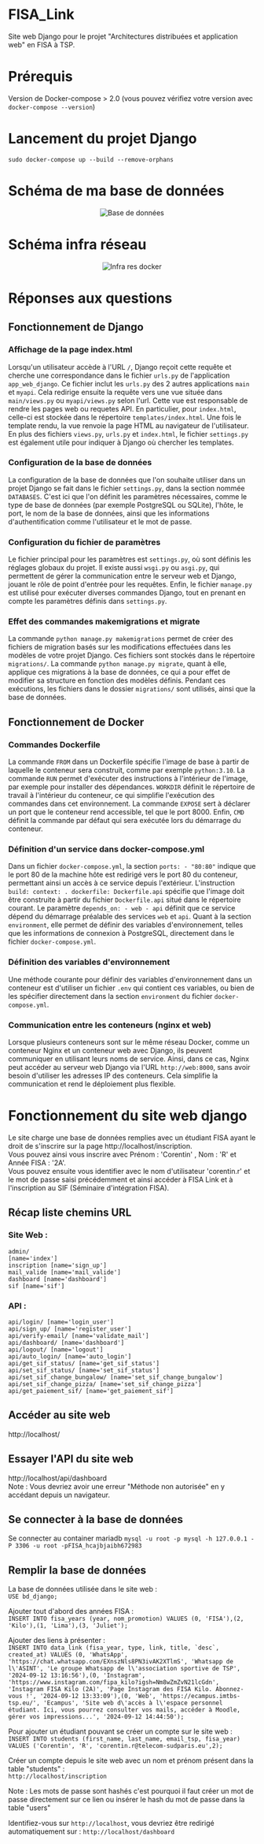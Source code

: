 # FISA_Link
Site web Django pour le projet "Architectures distribuées et application web" en FISA à TSP.

# Prérequis 
Version de Docker-compose > 2.0 (vous pouvez vérifiez votre version avec `docker-compose --version`)

# Lancement du projet Django
`sudo docker-compose up --build --remove-orphans`

# Schéma de ma base de données
<p align="center">
    <img src="https://github.com/Corentinrhr/FISA_Link/blob/main/BD/Sch%C3%A9ma_Relationnel_BD.png?raw=true" alt="Base de données">
</p>

# Schéma infra réseau
<p align="center">
    <img src="https://github.com/Corentinrhr/FISA_Link/blob/main/schema_infra_reseau.png?raw=true" alt="Infra res docker">
</p>

# Réponses aux questions

## Fonctionnement de Django

### Affichage de la page index.html
Lorsqu'un utilisateur accède à l'URL `/`, Django reçoit cette requête et cherche une correspondance dans le fichier `urls.py` de l'application `app_web_django`. Ce fichier inclut les `urls.py` des 2 autres applications `main` et `myapi`. Cela redirige ensuite la requête vers une vue située dans `main/views.py` ou `myapi/views.py` selon l'url. Cette vue est responsable de rendre les pages web ou requetes API. En particulier, pour `index.html`, celle-ci est stockée dans le répertoire `templates/index.html`. Une fois le template rendu, la vue renvoie la page HTML au navigateur de l'utilisateur. En plus des fichiers `views.py`, `urls.py` et `index.html`, le fichier `settings.py` est également utile pour indiquer à Django où chercher les templates.

### Configuration de la base de données
La configuration de la base de données que l'on souhaite utiliser dans un projet Django se fait dans le fichier `settings.py`, dans la section nommée `DATABASES`. C'est ici que l'on définit les paramètres nécessaires, comme le type de base de données (par exemple PostgreSQL ou SQLite), l'hôte, le port, le nom de la base de données, ainsi que les informations d'authentification comme l'utilisateur et le mot de passe.

### Configuration du fichier de paramètres
Le fichier principal pour les paramètres est `settings.py`, où sont définis les réglages globaux du projet. Il existe aussi `wsgi.py` ou `asgi.py`, qui permettent de gérer la communication entre le serveur web et Django, jouant le rôle de point d'entrée pour les requêtes. Enfin, le fichier `manage.py` est utilisé pour exécuter diverses commandes Django, tout en prenant en compte les paramètres définis dans `settings.py`.

### Effet des commandes makemigrations et migrate
La commande `python manage.py makemigrations` permet de créer des fichiers de migration basés sur les modifications effectuées dans les modèles de votre projet Django. Ces fichiers sont stockés dans le répertoire `migrations/`. La commande `python manage.py migrate`, quant à elle, applique ces migrations à la base de données, ce qui a pour effet de modifier sa structure en fonction des modèles définis. Pendant ces exécutions, les fichiers dans le dossier `migrations/` sont utilisés, ainsi que la base de données.

## Fonctionnement de Docker

### Commandes Dockerfile
La commande `FROM` dans un Dockerfile spécifie l'image de base à partir de laquelle le conteneur sera construit, comme par exemple `python:3.10`. La commande `RUN` permet d'exécuter des instructions à l'intérieur de l'image, par exemple pour installer des dépendances. `WORKDIR` définit le répertoire de travail à l'intérieur du conteneur, ce qui simplifie l'exécution des commandes dans cet environnement. La commande `EXPOSE` sert à déclarer un port que le conteneur rend accessible, tel que le port 8000. Enfin, `CMD` définit la commande par défaut qui sera exécutée lors du démarrage du conteneur.

### Définition d'un service dans docker-compose.yml
Dans un fichier `docker-compose.yml`, la section `ports: - "80:80"` indique que le port 80 de la machine hôte est redirigé vers le port 80 du conteneur, permettant ainsi un accès à ce service depuis l'extérieur. L'instruction `build: context: . dockerfile: Dockerfile.api` spécifie que l'image doit être construite à partir du fichier `Dockerfile.api` situé dans le répertoire courant. Le paramètre `depends_on: - web - api` définit que ce service dépend du démarrage préalable des services `web` et `api`. Quant à la section `environment`, elle permet de définir des variables d'environnement, telles que les informations de connexion à PostgreSQL, directement dans le fichier `docker-compose.yml`.

### Définition des variables d'environnement
Une méthode courante pour définir des variables d'environnement dans un conteneur est d'utiliser un fichier `.env` qui contient ces variables, ou bien de les spécifier directement dans la section `environment` du fichier `docker-compose.yml`.

### Communication entre les conteneurs (nginx et web)
Lorsque plusieurs conteneurs sont sur le même réseau Docker, comme un conteneur Nginx et un conteneur web avec Django, ils peuvent communiquer en utilisant leurs noms de service. Ainsi, dans ce cas, Nginx peut accéder au serveur web Django via l'URL `http://web:8000`, sans avoir besoin d'utiliser les adresses IP des conteneurs. Cela simplifie la communication et rend le déploiement plus flexible.

# Fonctionnement du site web django
Le site charge une base de données remplies avec un étudiant FISA ayant le droit de s'inscrire sur la page http://localhost/inscription.  <br>
Vous pouvez ainsi vous inscrire avec Prénom : 'Corentin' , Nom : 'R' et Année FISA : '2A'.  <br>
Vous pouvez ensuite vous identifier avec le nom d'utilisateur 'corentin.r' et le mot de passe saisi précédemment et ainsi accéder à FISA Link et à l'inscription au SIF (Séminaire d'intégration FISA).

## Récap liste chemins URL 
### Site Web : <br>
    admin/
    [name='index']
    inscription [name='sign_up']
    mail_valide [name='mail_valide']
    dashboard [name='dashboard']
    sif [name='sif']
### API : <br>
    api/login/ [name='login_user']
    api/sign_up/ [name='register_user']
    api/verify-email/ [name='validate_mail']
    api/dashboard/ [name='dashboard']
    api/logout/ [name='logout']
    api/auto_login/ [name='auto_login']
    api/get_sif_status/ [name='get_sif_status']
    api/set_sif_status/ [name='set_sif_status']
    api/set_sif_change_bungalow/ [name='set_sif_change_bungalow']
    api/set_sif_change_pizza/ [name='set_sif_change_pizza']
    api/get_paiement_sif/ [name='get_paiement_sif']

## Accéder au site web 
http://localhost/

## Essayer l'API du site web
http://localhost/api/dashboard <br>
Note : Vous devriez avoir une erreur "Méthode non autorisée" en y accédant depuis un navigateur.

## Se connecter à la base de données
Se connecter au container mariadb
`mysql -u root -p mysql -h 127.0.0.1 -P 3306 -u root -pFISA_hcajbjaibh672983`

## Remplir la base de données
La base de données utilisée dans le site web : <br>
`USE bd_django;`

Ajouter tout d'abord des années FISA : <br>
`INSERT INTO fisa_years (year, nom_promotion) VALUES (0, 'FISA'),(2, 'Kilo'),(1, 'Lima'),(3, 'Juliet');`

Ajouter des liens à présenter : <br>
```INSERT INTO data_link (fisa_year, type, link, title, `desc`, created_at) VALUES (0, 'WhatsApp', 'https://chat.whatsapp.com/EXnszNls8PN3ivAK2XTlmS', 'Whatsapp de l\'ASINT', 'Le groupe Whatsapp de l\'association sportive de TSP', '2024-09-12 13:16:56'),(0, 'Instagram', 'https://www.instagram.com/fipa_kilo?igsh=Nm8wZmZvN21lcGdn', 'Instagram FISA Kilo (2A)', 'Page Instagram des FISA Kilo. Abonnez-vous !', '2024-09-12 13:33:09'),(0, 'Web', 'https://ecampus.imtbs-tsp.eu/', 'Ecampus', 'Site web d\'accès à l\'espace personnel étudiant. Ici, vous pourrez consulter vos mails, accéder à Moodle, gérer vos impressions...', '2024-09-12 14:44:50'); ```

Pour ajouter un étudiant pouvant se créer un compte sur le site web : <br>
`INSERT INTO students (first_name, last_name, email_tsp, fisa_year) VALUES ('Corentin', 'R', 'corentin.r@telecom-sudparis.eu',2);`

Créer un compte depuis le site web avec un nom et prénom présent dans la table "students" : <br>
`http://localhost/inscription`

Note : Les mots de passe sont hashés c'est pourquoi il faut créer un mot de passe directement sur ce lien ou insérer le hash du mot de passe dans la table "users"

Identifiez-vous sur `http://localhost`, vous devriez être redirigé automatiquement sur : `http://localhost/dashboard`
